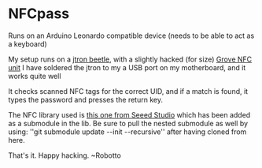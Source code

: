 # NFCpass
Runs on an Arduino Leonardo compatible device (needs to be able to act as a keyboard)

My setup runs on a [jtron beetle](http://www.dfrobot.com/wiki/index.php/Beetle_SKU:DFR0282), with a slightly hacked (for size) [Grove NFC unit](http://www.seeedstudio.com/depot/Grove-NFC-p-1804.html) I have soldered the jtron to my a USB port on my motherboard, and it works quite well

It checks scanned NFC tags for the correct UID, and if a match is found, it types the password and presses the return key.

The NFC library used is [this one from Seeed Studio](https://github.com/Seeed-Studio/PN532/) which has been added as a submodule in the lib. Be sure to pull the nested submodule as well by using:
''git submodule update --init --recursive''
after having cloned from here.

That's it. Happy hacking.
~Robotto
